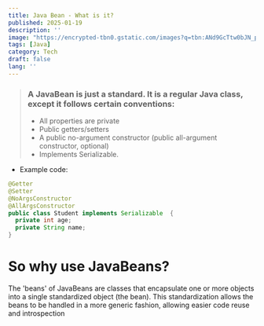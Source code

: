```yaml
---
title: Java Bean - What is it?
published: 2025-01-19
description: ''
image: "https://encrypted-tbn0.gstatic.com/images?q=tbn:ANd9GcTtw0bJN_peKfK9VqGLSAZ_PGTkDM4HAGjokg&s"
tags: [Java]
category: Tech
draft: false
lang: ''
---
```


> ###  A JavaBean is just a standard. It is a regular Java class, except it follows certain conventions:
> - All properties are private
> - Public getters/setters
> - A public no-argument constructor (public all-argument constructor, optional)
> - Implements Serializable.

- Example code:

```java
@Getter
@Setter
@NoArgsConstructor
@AllArgsConstructor
public class Student implements Serializable  {
  private int age;
  private String name;
}
```

# So why use JavaBeans?

The 'beans' of JavaBeans are classes that encapsulate one or more objects into a single standardized object (the bean). This standardization allows the beans to be handled in a more generic fashion, allowing easier code reuse and introspection
